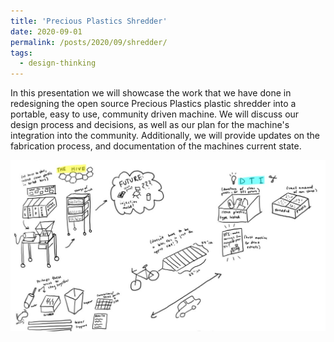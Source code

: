 ```yaml
---
title: 'Precious Plastics Shredder'
date: 2020-09-01
permalink: /posts/2020/09/shredder/
tags:
  - design-thinking
---
```


In this presentation we will showcase the work that we have done in redesigning the open source Precious Plastics plastic shredder into a portable, easy to use, community driven machine. We will discuss our design process and decisions, as well as our plan for the machine's integration into the community. Additionally, we will provide updates on the fabrication process, and documentation of the machines current state.

 <img src="/images/initial-design.JPG"
     alt="Inital Design Sketch" />  